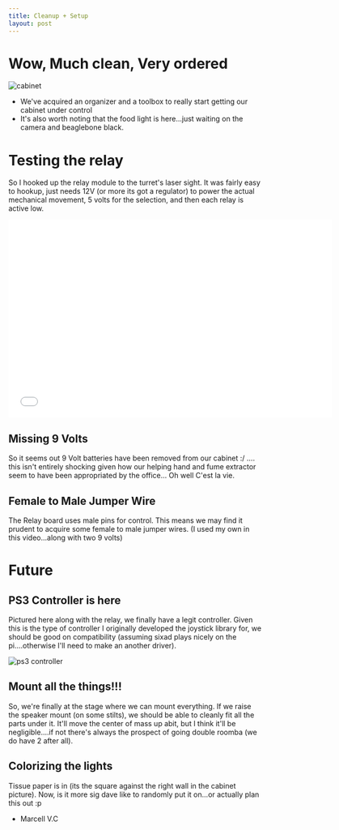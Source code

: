 ```yaml
---
title: Cleanup + Setup
layout: post
---
```


# Wow, Much clean, Very ordered #

<img src="{{ site.baseurl }}images/cabinet.jpg" alt="cabinet" />

- We've acquired an organizer and a toolbox to really start getting our cabinet under control
- It's also worth noting that the food light is here...just waiting on the camera and beaglebone black.

# Testing the relay #
So I hooked up the relay module to the turret's laser sight. It was fairly easy to hookup, just needs 12V (or more its got a regulator) to power the actual mechanical movement, 5 volts for the selection, and then each relay is active low.

<iframe width="640" height="390" src="//www.youtube.com/embed/GpoE2YxTtS4" frameborder="0" allowfullscreen></iframe>

## Missing 9 Volts ##
So it seems out 9 Volt batteries have been removed from our cabinet :/  ....
this isn't entirely shocking given how our helping hand and fume extractor seem to have been appropriated by the office...
Oh well C'est la vie.

## Female to Male Jumper Wire ##

The Relay board uses male pins for control. This means we may find it prudent to acquire some female to male jumper wires. (I used my own in this video...along with two 9 volts)

# Future #

## PS3 Controller is here ##

Pictured here along with the relay, we finally have a legit controller. Given this is the type of controller I originally developed the joystick library for, we should be good on compatibility (assuming sixad plays nicely on the pi....otherwise I'll need to make an another driver).

<img src="{{ site.baseurl }}images/tools.jpg" alt="ps3 controller" />

## Mount all the things!!! ##

So, we're finally at the stage where we can mount everything. If we raise the speaker mount (on some stilts), we should be able to cleanly fit all the parts under it. It'll move the center of mass up abit, but I think it'll be negligible....if not there's always the prospect of going double roomba (we do have 2 after all).

## Colorizing the lights ##

Tissue paper is in (its the square against the right wall in the cabinet picture). Now, is it more sig dave like to randomly put it on...or actually plan this out :p

- Marcell V.C
